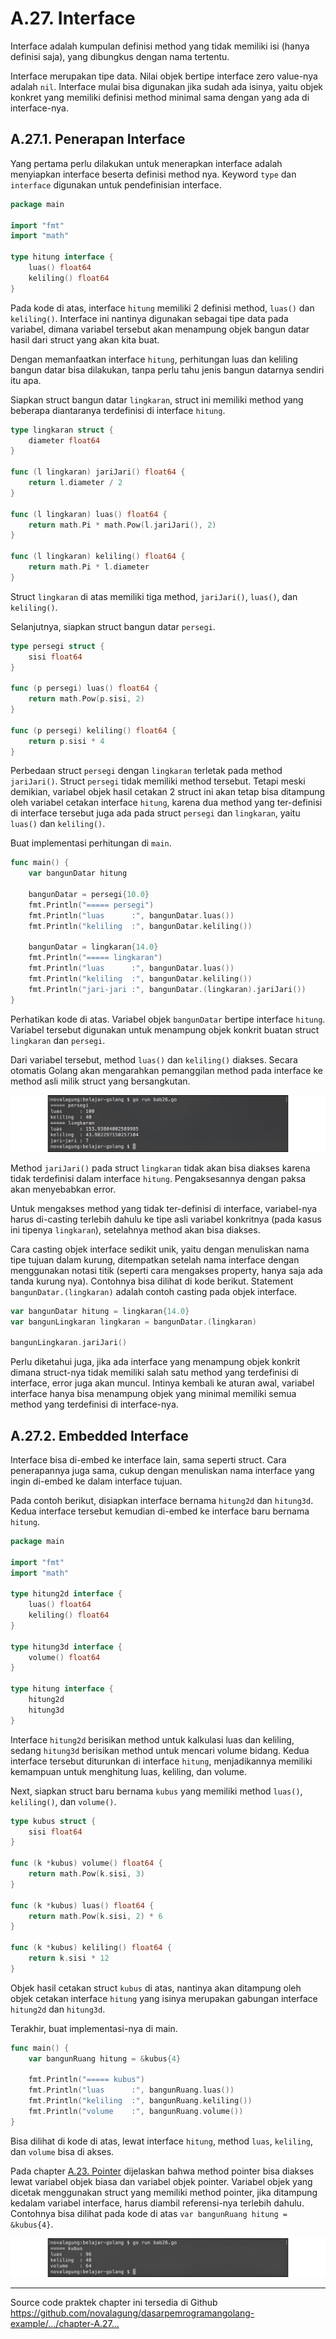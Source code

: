 # A.27. Interface

Interface adalah kumpulan definisi method yang tidak memiliki isi (hanya definisi saja), yang dibungkus dengan nama tertentu.

Interface merupakan tipe data. Nilai objek bertipe interface zero value-nya adalah `nil`. Interface mulai bisa digunakan jika sudah ada isinya, yaitu objek konkret yang memiliki definisi method minimal sama dengan yang ada di interface-nya.

## A.27.1. Penerapan Interface

Yang pertama perlu dilakukan untuk menerapkan interface adalah menyiapkan interface beserta definisi method nya. Keyword `type` dan `interface` digunakan untuk pendefinisian interface.

```go
package main

import "fmt"
import "math"

type hitung interface {
    luas() float64
    keliling() float64
}
```

Pada kode di atas, interface `hitung` memiliki 2 definisi method, `luas()` dan `keliling()`. Interface ini nantinya digunakan sebagai tipe data pada variabel, dimana variabel tersebut akan menampung objek bangun datar hasil dari struct yang akan kita buat.

Dengan memanfaatkan interface `hitung`, perhitungan luas dan keliling bangun datar bisa dilakukan, tanpa perlu tahu jenis bangun datarnya sendiri itu apa.

Siapkan struct bangun datar `lingkaran`, struct ini memiliki method yang beberapa diantaranya terdefinisi di interface `hitung`.

```go
type lingkaran struct {
    diameter float64
}

func (l lingkaran) jariJari() float64 {
    return l.diameter / 2
}

func (l lingkaran) luas() float64 {
    return math.Pi * math.Pow(l.jariJari(), 2)
}

func (l lingkaran) keliling() float64 {
    return math.Pi * l.diameter
}
```

Struct `lingkaran` di atas memiliki tiga method, `jariJari()`, `luas()`, dan `keliling()`.  

Selanjutnya, siapkan struct bangun datar `persegi`.

```go
type persegi struct {
    sisi float64
}

func (p persegi) luas() float64 {
    return math.Pow(p.sisi, 2)
}

func (p persegi) keliling() float64 {
    return p.sisi * 4
}
```

Perbedaan struct `persegi` dengan `lingkaran` terletak pada method `jariJari()`. Struct `persegi` tidak memiliki method tersebut. Tetapi meski demikian, variabel objek hasil cetakan 2 struct ini akan tetap bisa ditampung oleh variabel cetakan interface `hitung`, karena dua method yang ter-definisi di interface tersebut juga ada pada struct `persegi` dan `lingkaran`, yaitu `luas()` dan `keliling()`.

Buat implementasi perhitungan di `main`.

```go
func main() {
    var bangunDatar hitung

    bangunDatar = persegi{10.0}
    fmt.Println("===== persegi")
    fmt.Println("luas      :", bangunDatar.luas())
    fmt.Println("keliling  :", bangunDatar.keliling())

    bangunDatar = lingkaran{14.0}
    fmt.Println("===== lingkaran")
    fmt.Println("luas      :", bangunDatar.luas())
    fmt.Println("keliling  :", bangunDatar.keliling())
    fmt.Println("jari-jari :", bangunDatar.(lingkaran).jariJari())
}
```

Perhatikan kode di atas. Variabel objek `bangunDatar` bertipe interface `hitung`. Variabel tersebut digunakan untuk menampung objek konkrit buatan struct `lingkaran` dan `persegi`.

Dari variabel tersebut, method `luas()` dan `keliling()` diakses. Secara otomatis Golang akan mengarahkan pemanggilan method pada interface ke method asli milik struct yang bersangkutan.

![Pemanfaatan interface](images/A_interface_1_interface.png)

Method `jariJari()` pada struct `lingkaran` tidak akan bisa diakses karena tidak terdefinisi dalam interface `hitung`. Pengaksesannya dengan paksa akan menyebabkan error.

Untuk mengakses method yang tidak ter-definisi di interface, variabel-nya harus di-casting terlebih dahulu ke tipe asli variabel konkritnya (pada kasus ini tipenya `lingkaran`), setelahnya method akan bisa diakses.

Cara casting objek interface sedikit unik, yaitu dengan menuliskan nama tipe tujuan dalam kurung, ditempatkan setelah nama interface dengan menggunakan notasi titik (seperti cara mengakses property, hanya saja ada tanda kurung nya). Contohnya bisa dilihat di kode berikut. Statement `bangunDatar.(lingkaran)` adalah contoh casting pada objek interface.

```go
var bangunDatar hitung = lingkaran{14.0}
var bangunLingkaran lingkaran = bangunDatar.(lingkaran)

bangunLingkaran.jariJari()
```

Perlu diketahui juga, jika ada interface yang menampung objek konkrit dimana struct-nya tidak memiliki salah satu method yang terdefinisi di interface, error juga akan muncul. Intinya kembali ke aturan awal, variabel interface hanya bisa menampung objek yang minimal memiliki semua method yang terdefinisi di interface-nya.

## A.27.2. Embedded Interface

Interface bisa di-embed ke interface lain, sama seperti struct. Cara penerapannya juga sama, cukup dengan menuliskan nama interface yang ingin di-embed ke dalam interface tujuan.

Pada contoh berikut, disiapkan interface bernama `hitung2d` dan `hitung3d`. Kedua interface tersebut kemudian di-embed ke interface baru bernama `hitung`.

```go
package main

import "fmt"
import "math"

type hitung2d interface {
    luas() float64
    keliling() float64
}

type hitung3d interface {
    volume() float64
}

type hitung interface {
    hitung2d
    hitung3d
}
```

Interface `hitung2d` berisikan method untuk kalkulasi luas dan keliling, sedang `hitung3d` berisikan method untuk mencari volume bidang. Kedua interface tersebut diturunkan di interface `hitung`, menjadikannya memiliki kemampuan untuk menghitung luas, keliling, dan volume.

Next, siapkan struct baru bernama `kubus` yang memiliki method `luas()`, `keliling()`, dan `volume()`.

```go
type kubus struct {
    sisi float64
}

func (k *kubus) volume() float64 {
    return math.Pow(k.sisi, 3)
}

func (k *kubus) luas() float64 {
    return math.Pow(k.sisi, 2) * 6
}

func (k *kubus) keliling() float64 {
    return k.sisi * 12
}
```

Objek hasil cetakan struct `kubus` di atas, nantinya akan ditampung oleh objek cetakan interface `hitung` yang isinya merupakan gabungan interface `hitung2d` dan `hitung3d`.

Terakhir, buat implementasi-nya di main.

```go
func main() {
    var bangunRuang hitung = &kubus{4}

    fmt.Println("===== kubus")
    fmt.Println("luas      :", bangunRuang.luas())
    fmt.Println("keliling  :", bangunRuang.keliling())
    fmt.Println("volume    :", bangunRuang.volume())
}
```

Bisa dilihat di kode di atas, lewat interface `hitung`, method `luas`, `keliling`, dan `volume` bisa di akses.

Pada chapter [A.23. Pointer](/A-pointer.html) dijelaskan bahwa method pointer bisa diakses lewat variabel objek biasa dan variabel objek pointer. Variabel objek yang dicetak menggunakan struct yang memiliki method pointer, jika ditampung kedalam variabel interface, harus diambil referensi-nya terlebih dahulu. Contohnya bisa dilihat pada kode di atas `var bangunRuang hitung = &kubus{4}`.

![Embedded interface](images/A_interface_2_embedded_interface.png)

---

<div class="source-code-link">
    <div class="source-code-link-message">Source code praktek chapter ini tersedia di Github</div>
    <a href="https://github.com/novalagung/dasarpemrogramangolang-example/tree/master/chapter-A.27-interface">https://github.com/novalagung/dasarpemrogramangolang-example/.../chapter-A.27...</a>
</div>
